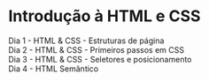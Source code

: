 # Introdução à HTML e CSS  
  
Dia 1 - HTML & CSS - Estruturas de página  
Dia 2 - HTML & CSS - Primeiros passos em CSS  
Dia 3 - HTML & CSS - Seletores e posicionamento  
Dia 4 - HTML Semântico  
